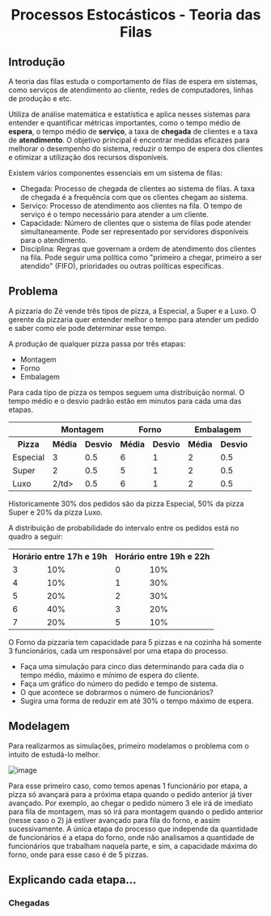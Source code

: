 <h1 align="center"> Processos Estocásticos - Teoria das Filas </h1>
<h2> Introdução </h2>
A teoria das filas estuda o comportamento de filas de espera em sistemas, como serviços de atendimento ao cliente, redes de computadores, linhas de produção e etc.

Utiliza de análise matemática e estatística e aplica nesses sistemas para entender e quantificar métricas importantes, como o tempo médio de <b>espera</b>, o tempo médio de <b>serviço</b>, a taxa de <b>chegada</b> de clientes e a taxa de <b>atendimento</b>. O objetivo principal é encontrar medidas eficazes para melhorar o desempenho do sistema, reduzir o tempo de espera dos clientes e otimizar a utilização dos recursos disponíveis.

Existem vários componentes essenciais em um sistema de filas:
- Chegada: Processo de chegada de clientes ao sistema de filas. A taxa de chegada é a frequência com que os clientes chegam ao sistema.
- Serviço: Processo de atendimento aos clientes na fila. O tempo de serviço é o tempo necessário para atender a um cliente.
- Capacidade: Número de clientes que o sistema de filas pode atender simultaneamente. Pode ser representado por servidores disponíveis para o atendimento.
- Disciplina: Regras que governam a ordem de atendimento dos clientes na fila. Pode seguir uma política como "primeiro a chegar, primeiro a ser atendido" (FIFO), prioridades ou outras políticas específicas.

<h2> Problema </h2>
A pizzaria do Zé vende três tipos de pizza, a Especial, a Super e a Luxo. O gerente da pizzaria quer entender melhor o tempo para atender um pedido e saber como ele pode determinar esse tempo.

A produção de qualquer pizza passa por três etapas:
 - Montagem
 - Forno
 - Embalagem

Para cada tipo de pizza os tempos seguem uma distribuição normal. O tempo médio e o desvio padrão estão em minutos para cada uma das etapas.

<table align="center">
  <tr>
    <th></th>
    <th colspan="2">Montagem</th>
    <th colspan="2">Forno</th>
    <th colspan="2">Embalagem</th>
  </tr>
  <tr>
    <th>Pizza</th>
    <th>Média</th>
    <th>Desvio</th>
    <th>Média</th>
    <th>Desvio</th>
    <th>Média</th>
    <th>Desvio</th>
  </tr>
  <tr>
    <td>Especial</td>
    <td>3</td>
    <td>0.5</td>
    <td>6</td>
    <td>1</td>
    <td>2</td>
    <td>0.5</td>
  </tr>
  <tr>
    <td>Super</td>
    <td>2</td>
    <td>0.5</td>
    <td>5</td>
    <td>1</td>
    <td>2</td>
    <td>0.5</td>
  </tr>
  <tr>
    <td>Luxo</td>
    <td>2/td>
    <td>0.5</td>
    <td>6</td>
    <td>1</td>
    <td>2</td>
    <td>0.5</td>
  </tr>
</table>

Historicamente 30% dos pedidos são da pizza Especial, 50% da pizza Super e 20% da pizza Luxo.

A distribuição de probabilidade do intervalo entre os pedidos está no quadro a seguir:

<table align="center">
  <tr>
    <th colspan="2">Horário entre 17h e 19h</th>
    <th colspan="2">Horário entre 19h e 22h</th>
  </tr>
  <tr>
    <td>3</td>
    <td>10%</td>
    <td>0</td>
    <td>10%</td>
  </tr>
  <tr>
    <td>4</td>
    <td>10%</td>
    <td>1</td>
    <td>30%</td>
  </tr>
  <tr>
    <td>5</td>
    <td>20%</td>
    <td>2</td>
    <td>30%</td>
  </tr>
  <tr>
    <td>6</td>
    <td>40%</td>
    <td>3</td>
    <td>20%</td>
  </tr>
  <tr>
    <td>7</td>
    <td>20%</td>
    <td>5</td>
    <td>10%</td>
  </tr>
</table>

O Forno da pizzaria tem capacidade para 5 pizzas e na cozinha há somente 3 funcionários, cada um responsável por uma etapa do processo.

- Faça uma simulação para cinco dias determinando para cada dia o tempo médio, máximo e mínimo de espera do cliente.
- Faça um gráfico do número do pedido e tempo de sistema.
- O que acontece se dobrarmos o número de funcionários?
- Sugira uma forma de reduzir em até 30% o tempo máximo de espera.


<h2> Modelagem </h2>

Para realizarmos as simulações, primeiro modelamos o problema com o intuito de estudá-lo melhor.

![image](https://github.com/Pedro2000-ui/Processos-Estocasticos/assets/76501071/56721cad-ce01-4331-9d88-23372185e034)

Para esse primeiro caso, como temos apenas 1 funcionário por etapa, a pizza só avançará para a próxima etapa quando o pedido anterior já tiver avançado. Por exemplo, ao chegar o pedido número 3 ele irá de imediato para fila de montagem, mas só irá para montagem quando o pedido anterior (nesse caso o 2) já estiver avançado para fila do forno, e assim sucessivamente.
A única etapa do processo que independe da quantidade de funcionários é a etapa do forno, onde não analisamos a quantidade de funcionários que trabalham naquela parte, e sim, a capacidade máxima do forno, onde para esse caso é de 5 pizzas.

<h2> Explicando cada etapa... </h2>
<h3> Chegadas </h3>






